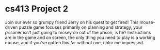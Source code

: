 # cs413 Project 2

Join our ever so grumpy friend Jerry on his quest to get fired! This mouse-driven puzzle game focuses primarily on planning and strategy, your prisoner isn't just going to mosey on out of the prison, is he? Instructions are in the game and on screen, the only thing you need to play is a working mouse, and if you've gotten this far without one, color me impressed.